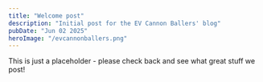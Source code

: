 ```yaml
---
title: "Welcome post"
description: "Initial post for the EV Cannon Ballers' blog"
pubDate: "Jun 02 2025"
heroImage: "/evcannonballers.png"
---
```


This is just a placeholder - please check back and see what great stuff we post!
